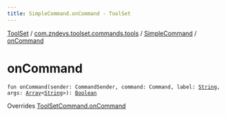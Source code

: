 ```yaml
---
title: SimpleCommand.onCommand - ToolSet
---
```


[ToolSet](../../index.html) / [com.zndevs.toolset.commands.tools](../index.html) / [SimpleCommand](index.html) / [onCommand](./on-command.html)

# onCommand

`fun onCommand(sender: CommandSender, command: Command, label: `[`String`](https://kotlinlang.org/api/latest/jvm/stdlib/kotlin/-string/index.html)`, args: `[`Array`](https://kotlinlang.org/api/latest/jvm/stdlib/kotlin/-array/index.html)`<`[`String`](https://kotlinlang.org/api/latest/jvm/stdlib/kotlin/-string/index.html)`>): `[`Boolean`](https://kotlinlang.org/api/latest/jvm/stdlib/kotlin/-boolean/index.html)

Overrides [ToolSetCommand.onCommand](../../com.zndevs.toolset/-tool-set-command/on-command.html)

